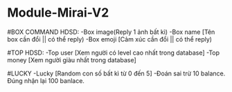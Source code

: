 # Module-Mirai-V2
#BOX COMMAND
HDSD:
-Box image(Reply 1 ảnh bất kì)
-Box name [Tên box cần đổi || có thể reply)
-Box emoji [Cảm xúc cần đổi || có thể reply)

#TOP
HDSD:
-Top user [Xem người có level cao nhất trong database]
-Top money [Xem người giàu nhất trong database]

#LUCKY
-Lucky [Random con số bất kì từ 0 đến 5]
-Đoán sai trừ 10 balance. Đúng nhận lại 100 banlace.
